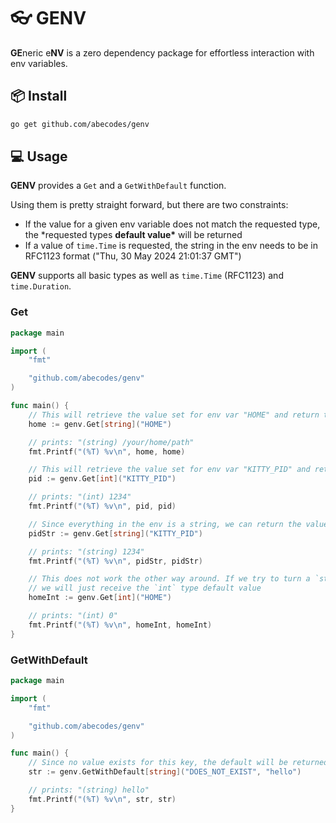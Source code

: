 # 👓 **GENV**

**GE**neric e**NV** is a zero dependency package for effortless interaction with env variables.

## 📦 Install

```bash
go get github.com/abecodes/genv
```

## 💻 Usage

**GENV** provides a `Get` and a `GetWithDefault` function.

Using them is pretty straight forward, but there are two constraints:

- If the value for a given env variable does not match the requested type, the \*requested types **default value\*** will be returned
- If a value of `time.Time` is requested, the string in the env needs to be in RFC1123 format ("Thu, 30 May 2024 21:01:37 GMT")

**GENV** supports all basic types as well as `time.Time` (RFC1123) and `time.Duration`.

### Get

```go
package main

import (
    "fmt"

    "github.com/abecodes/genv"
)

func main() {
    // This will retrieve the value set for env var "HOME" and return the value as string
    home := genv.Get[string]("HOME")

    // prints: "(string) /your/home/path"
    fmt.Printf("(%T) %v\n", home, home)

    // This will retrieve the value set for env var "KITTY_PID" and return the value as int
    pid := genv.Get[int]("KITTY_PID")

    // prints: "(int) 1234"
    fmt.Printf("(%T) %v\n", pid, pid)

    // Since everything in the env is a string, we can return the value for "KITTY_PID" as string as well
    pidStr := genv.Get[string]("KITTY_PID")

    // prints: "(string) 1234"
    fmt.Printf("(%T) %v\n", pidStr, pidStr)

    // This does not work the other way around. If we try to turn a `string` type into an `int` type,
    // we will just receive the `int` type default value
    homeInt := genv.Get[int]("HOME")

    // prints: "(int) 0"
    fmt.Printf("(%T) %v\n", homeInt, homeInt)
}
```

### GetWithDefault

```go
package main

import (
    "fmt"

    "github.com/abecodes/genv"
)

func main() {
    // Since no value exists for this key, the default will be returned
    str := genv.GetWithDefault[string]("DOES_NOT_EXIST", "hello")

    // prints: "(string) hello"
    fmt.Printf("(%T) %v\n", str, str)
}
```
